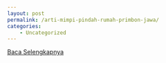 ```yaml
---
layout: post
permalink: /arti-mimpi-pindah-rumah-primbon-jawa/
categories:
    - Uncategorized
---
```


[Baca Selengkapnya](/08)